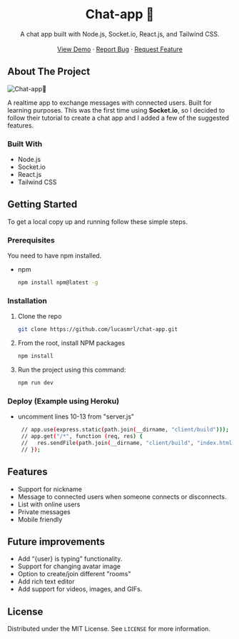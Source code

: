 <br />
  <h1 align="center">Chat-app 🦜</h1>

  <p align="center">
    A chat app built with Node.js, Socket.io, React.js, and Tailwind CSS.
    <br />
    <br />
    <a href="http://chat-app-on.herokuapp.com/">View Demo</a>
    ·
    <a href="https://github.com/lucasmrl/chat-app/issues">Report Bug</a>
    ·
    <a href="https://github.com/lucasmrl/chat-app/issues">Request Feature</a>
  </p>
</p>

<!-- ABOUT THE PROJECT -->

## About The Project

![Chat-app🦜](https://github.com/lucasmrl/chat-app/blob/master/screenshot.png?raw=true)

A realtime app to exchange messages with connected users. Built for learning purposes. This was the first time using **Socket.io**, so I decided to follow their tutorial to create a chat app and I added a few of the suggested features.

### Built With

- Node.js
- Socket.io
- React.js
- Tailwind CSS

<!-- GETTING STARTED -->

## Getting Started

To get a local copy up and running follow these simple steps.

### Prerequisites

You need to have npm installed.

- npm
  ```sh
  npm install npm@latest -g
  ```

### Installation

1. Clone the repo
   ```sh
   git clone https://github.com/lucasmrl/chat-app.git
   ```
2. From the root, install NPM packages
   ```sh
   npm install
   ```
3. Run the project using this command:
   ```sh
   npm run dev
   ```

### Deploy (Example using Heroku)

- uncomment lines 10-13 from "server.js"
  ```sh
   // app.use(express.static(path.join(__dirname, "client/build")));
   // app.get("/*", function (req, res) {
   //   res.sendFile(path.join(__dirname, "client/build", "index.html"));
   // });
  ```

<!-- USAGE EXAMPLES -->

## Features

- Support for nickname
- Message to connected users when someone connects or disconnects.
- List with online users
- Private messages
- Mobile friendly

## Future improvements

- Add “{user} is typing” functionality.
- Support for changing avatar image
- Option to create/join different "rooms"
- Add rich text editor
- Add support for videos, images, and GIFs.

<!-- LICENSE -->

## License

Distributed under the MIT License. See `LICENSE` for more information.
